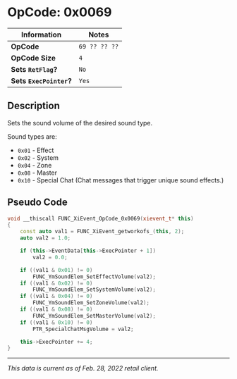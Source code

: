 # OpCode: 0x0069

| Information               | Notes |
|---                        |---    |
| **OpCode**                | `69 ?? ?? ??` |
| **OpCode Size**           | `4`   |
| **Sets `RetFlag`?**       | `No`  |
| **Sets `ExecPointer`?**   | `Yes` |

## Description

Sets the sound volume of the desired sound type.

Sound types are:

  * `0x01` - Effect
  * `0x02` - System
  * `0x04` - Zone
  * `0x08` - Master
  * `0x10` - Special Chat (Chat messages that trigger unique sound effects.)

## Pseudo Code

```cpp
void __thiscall FUNC_XiEvent_OpCode_0x0069(xievent_t* this)
{
    const auto val1 = FUNC_XiEvent_getworkofs_(this, 2);
    auto val2 = 1.0;

    if (this->EventData[this->ExecPointer + 1])
        val2 = 0.0;

    if ((val1 & 0x01) != 0)
        FUNC_YmSoundElem_SetEffectVolume(val2);
    if ((val1 & 0x02) != 0)
        FUNC_YmSoundElem_SetSystemVolume(val2);
    if ((val1 & 0x04) != 0)
        FUNC_YmSoundElem_SetZoneVolume(val2);
    if ((val1 & 0x08) != 0)
        FUNC_YmSoundElem_SetMasterVolume(val2);
    if ((val1 & 0x10) != 0)
        PTR_SpecialChatMsgVolume = val2;

    this->ExecPointer += 4;
}
```

---

_This data is current as of Feb. 28, 2022 retail client._